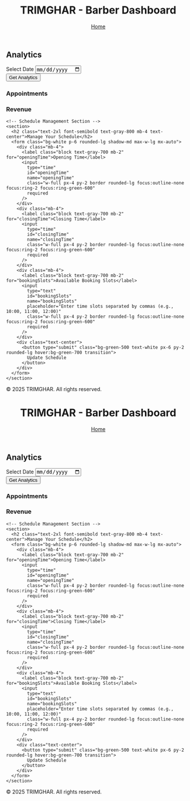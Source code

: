 <!DOCTYPE html>
<html lang="en">
<head>
  <meta charset="UTF-8" />
  <meta name="viewport" content="width=device-width, initial-scale=1.0" />
  <title>TRIMGHAR - Barber Dashboard</title>
  <script src="https://cdn.tailwindcss.com"></script>
  <!-- Include Chart.js library -->
  <script src="https://cdn.jsdelivr.net/npm/chart.js"></script>
</head>
<body class="bg-gray-100">
  <!-- Navigation Header -->
  <header class="bg-green-600 text-white p-4 shadow-md">
    <div class="container mx-auto flex justify-between items-center">
      <h1 class="text-xl font-bold">TRIMGHAR - Barber Dashboard</h1>
      <nav>
        <a href="trim.html" class="hover:underline">Home</a>
      </nav>
    </div>
  </header>

  <!-- Main Content -->
  <main class="container mx-auto p-6">
    <!-- Analytics Section -->
    <section class="mb-8">
      <h2 class="text-2xl font-semibold text-gray-800 mb-4 text-center">Analytics</h2>
      <div class="bg-white shadow rounded-lg p-6">
        <div class="flex flex-col md:flex-row md:justify-between md:items-center mb-4">
          <div class="mb-4 md:mb-0">
            <label for="analyticsDate" class="block text-gray-700 mb-2">Select Date</label>
            <input
              type="date"
              id="analyticsDate"
              name="analyticsDate"
              class="w-full md:w-auto px-4 py-2 border rounded-lg focus:outline-none focus:ring-2 focus:ring-green-600"
            />
          </div>
          <div>
            <button id="getAnalytics" type="button" class="bg-green-500 text-white px-4 py-2 rounded-lg hover:bg-green-700 transition">
              Get Analytics
            </button>
          </div>
        </div>
        <!-- Chart Containers -->
        <div class="grid grid-cols-1 md:grid-cols-2 gap-6 mt-6">
          <!-- Appointments Chart -->
          <div class="bg-gray-50 p-4 rounded-lg shadow">
            <h3 class="text-xl font-semibold text-gray-800 mb-2 text-center">Appointments</h3>
            <canvas id="appointmentsChart"></canvas>
          </div>
          <!-- Revenue Chart -->
          <div class="bg-gray-50 p-4 rounded-lg shadow">
            <h3 class="text-xl font-semibold text-gray-800 mb-2 text-center">Revenue</h3>
            <canvas id="revenueChart"></canvas>
          </div>
        </div>
      </div>
    </section>

    <!-- Schedule Management Section -->
    <section>
      <h2 class="text-2xl font-semibold text-gray-800 mb-4 text-center">Manage Your Schedule</h2>
      <form class="bg-white p-6 rounded-lg shadow-md max-w-lg mx-auto">
        <div class="mb-4">
          <label class="block text-gray-700 mb-2" for="openingTime">Opening Time</label>
          <input
            type="time"
            id="openingTime"
            name="openingTime"
            class="w-full px-4 py-2 border rounded-lg focus:outline-none focus:ring-2 focus:ring-green-600"
            required
          />
        </div>
        <div class="mb-4">
          <label class="block text-gray-700 mb-2" for="closingTime">Closing Time</label>
          <input
            type="time"
            id="closingTime"
            name="closingTime"
            class="w-full px-4 py-2 border rounded-lg focus:outline-none focus:ring-2 focus:ring-green-600"
            required
          />
        </div>
        <div class="mb-4">
          <label class="block text-gray-700 mb-2" for="bookingSlots">Available Booking Slots</label>
          <input
            type="text"
            id="bookingSlots"
            name="bookingSlots"
            placeholder="Enter time slots separated by commas (e.g., 10:00, 11:00, 12:00)"
            class="w-full px-4 py-2 border rounded-lg focus:outline-none focus:ring-2 focus:ring-green-600"
            required
          />
        </div>
        <div class="text-center">
          <button type="submit" class="bg-green-500 text-white px-6 py-2 rounded-lg hover:bg-green-700 transition">
            Update Schedule
          </button>
        </div>
      </form>
    </section>
  </main>

  <!-- Footer -->
  <footer class="bg-green-600 text-white p-4 text-center mt-8">
    &copy; 2025 TRIMGHAR. All rights reserved.
  </footer>

  <!-- Chart.js initialization script -->
  <script>
    // Dummy data for the appointments chart
    const appointmentsData = {
      labels: ['10:00', '11:00', '12:00', '13:00', '14:00'],
      datasets: [{
        label: 'Appointments',
        data: [2, 3, 5, 1, 4],
        backgroundColor: 'rgba(34, 197, 94, 0.7)',
        borderColor: 'rgba(34, 197, 94, 1)',
        borderWidth: 1
      }]
    };

    // Dummy data for the revenue chart
    const revenueData = {
      labels: ['10:00', '11:00', '12:00', '13:00', '14:00'],
      datasets: [{
        label: 'Revenue ($)',
        data: [100, 150, 200, 80, 120],
        backgroundColor: 'rgba(59, 130, 246, 0.7)',
        borderColor: 'rgba(59, 130, 246, 1)',
        borderWidth: 1
      }]
    };

    // Chart configuration for appointments chart
    const appointmentsConfig = {
      type: 'bar',
      data: appointmentsData,
      options: {
        responsive: true,
        plugins: {
          legend: { display: true, position: 'top' },
          title: { display: true, text: 'Appointments by Time Slot' }
        },
        scales: {
          y: {
            beginAtZero: true,
            ticks: { stepSize: 1 }
          }
        }
      }
    };

    // Chart configuration for revenue chart
    const revenueConfig = {
      type: 'bar',
      data: revenueData,
      options: {
        responsive: true,
        plugins: {
          legend: { display: true, position: 'top' },
          title: { display: true, text: 'Revenue by Time Slot' }
        },
        scales: {
          y: {
            beginAtZero: true,
            ticks: { stepSize: 50 }
          }
        }
      }
    };

    // Initialize the charts
    const appointmentsCtx = document.getElementById('appointmentsChart').getContext('2d');
    const revenueCtx = document.getElementById('revenueChart').getContext('2d');

    let appointmentsChart = new Chart(appointmentsCtx, appointmentsConfig);
    let revenueChart = new Chart(revenueCtx, revenueConfig);

    // Update the charts on clicking "Get Analytics" (dummy functionality for now)
    document.getElementById('getAnalytics').addEventListener('click', function() {
      // Here you would retrieve updated data based on the selected date.
      // For now, we simply reload the dummy data.
      appointmentsChart.destroy();
      revenueChart.destroy();
      appointmentsChart = new Chart(appointmentsCtx, appointmentsConfig);
      revenueChart = new Chart(revenueCtx, revenueConfig);
    });
  </script>
</body>
</html>
<!DOCTYPE html>
<html lang="en">
<head>
  <meta charset="UTF-8" />
  <meta name="viewport" content="width=device-width, initial-scale=1.0" />
  <title>TRIMGHAR - Barber Dashboard</title>
  <script src="https://cdn.tailwindcss.com"></script>
  <!-- Include Chart.js library -->
  <script src="https://cdn.jsdelivr.net/npm/chart.js"></script>
</head>
<body class="bg-gray-100">
  <!-- Navigation Header -->
  <header class="bg-green-600 text-white p-4 shadow-md">
    <div class="container mx-auto flex justify-between items-center">
      <h1 class="text-xl font-bold">TRIMGHAR - Barber Dashboard</h1>
      <nav>
        <a href="trim.html" class="hover:underline">Home</a>
      </nav>
    </div>
  </header>

  <!-- Main Content -->
  <main class="container mx-auto p-6">
    <!-- Analytics Section -->
    <section class="mb-8">
      <h2 class="text-2xl font-semibold text-gray-800 mb-4 text-center">Analytics</h2>
      <div class="bg-white shadow rounded-lg p-6">
        <div class="flex flex-col md:flex-row md:justify-between md:items-center mb-4">
          <div class="mb-4 md:mb-0">
            <label for="analyticsDate" class="block text-gray-700 mb-2">Select Date</label>
            <input
              type="date"
              id="analyticsDate"
              name="analyticsDate"
              class="w-full md:w-auto px-4 py-2 border rounded-lg focus:outline-none focus:ring-2 focus:ring-green-600"
            />
          </div>
          <div>
            <button id="getAnalytics" type="button" class="bg-green-500 text-white px-4 py-2 rounded-lg hover:bg-green-700 transition">
              Get Analytics
            </button>
          </div>
        </div>
        <!-- Chart Containers -->
        <div class="grid grid-cols-1 md:grid-cols-2 gap-6 mt-6">
          <!-- Appointments Chart -->
          <div class="bg-gray-50 p-4 rounded-lg shadow">
            <h3 class="text-xl font-semibold text-gray-800 mb-2 text-center">Appointments</h3>
            <canvas id="appointmentsChart"></canvas>
          </div>
          <!-- Revenue Chart -->
          <div class="bg-gray-50 p-4 rounded-lg shadow">
            <h3 class="text-xl font-semibold text-gray-800 mb-2 text-center">Revenue</h3>
            <canvas id="revenueChart"></canvas>
          </div>
        </div>
      </div>
    </section>

    <!-- Schedule Management Section -->
    <section>
      <h2 class="text-2xl font-semibold text-gray-800 mb-4 text-center">Manage Your Schedule</h2>
      <form class="bg-white p-6 rounded-lg shadow-md max-w-lg mx-auto">
        <div class="mb-4">
          <label class="block text-gray-700 mb-2" for="openingTime">Opening Time</label>
          <input
            type="time"
            id="openingTime"
            name="openingTime"
            class="w-full px-4 py-2 border rounded-lg focus:outline-none focus:ring-2 focus:ring-green-600"
            required
          />
        </div>
        <div class="mb-4">
          <label class="block text-gray-700 mb-2" for="closingTime">Closing Time</label>
          <input
            type="time"
            id="closingTime"
            name="closingTime"
            class="w-full px-4 py-2 border rounded-lg focus:outline-none focus:ring-2 focus:ring-green-600"
            required
          />
        </div>
        <div class="mb-4">
          <label class="block text-gray-700 mb-2" for="bookingSlots">Available Booking Slots</label>
          <input
            type="text"
            id="bookingSlots"
            name="bookingSlots"
            placeholder="Enter time slots separated by commas (e.g., 10:00, 11:00, 12:00)"
            class="w-full px-4 py-2 border rounded-lg focus:outline-none focus:ring-2 focus:ring-green-600"
            required
          />
        </div>
        <div class="text-center">
          <button type="submit" class="bg-green-500 text-white px-6 py-2 rounded-lg hover:bg-green-700 transition">
            Update Schedule
          </button>
        </div>
      </form>
    </section>
  </main>

  <!-- Footer -->
  <footer class="bg-green-600 text-white p-4 text-center mt-8">
    &copy; 2025 TRIMGHAR. All rights reserved.
  </footer>

  <!-- Chart.js initialization script -->
  <script>
    // Dummy data for the appointments chart
    const appointmentsData = {
      labels: ['10:00', '11:00', '12:00', '13:00', '14:00'],
      datasets: [{
        label: 'Appointments',
        data: [2, 3, 5, 1, 4],
        backgroundColor: 'rgba(34, 197, 94, 0.7)',
        borderColor: 'rgba(34, 197, 94, 1)',
        borderWidth: 1
      }]
    };

    // Dummy data for the revenue chart
    const revenueData = {
      labels: ['10:00', '11:00', '12:00', '13:00', '14:00'],
      datasets: [{
        label: 'Revenue ($)',
        data: [100, 150, 200, 80, 120],
        backgroundColor: 'rgba(59, 130, 246, 0.7)',
        borderColor: 'rgba(59, 130, 246, 1)',
        borderWidth: 1
      }]
    };

    // Chart configuration for appointments chart
    const appointmentsConfig = {
      type: 'bar',
      data: appointmentsData,
      options: {
        responsive: true,
        plugins: {
          legend: { display: true, position: 'top' },
          title: { display: true, text: 'Appointments by Time Slot' }
        },
        scales: {
          y: {
            beginAtZero: true,
            ticks: { stepSize: 1 }
          }
        }
      }
    };

    // Chart configuration for revenue chart
    const revenueConfig = {
      type: 'bar',
      data: revenueData,
      options: {
        responsive: true,
        plugins: {
          legend: { display: true, position: 'top' },
          title: { display: true, text: 'Revenue by Time Slot' }
        },
        scales: {
          y: {
            beginAtZero: true,
            ticks: { stepSize: 50 }
          }
        }
      }
    };

    // Initialize the charts
    const appointmentsCtx = document.getElementById('appointmentsChart').getContext('2d');
    const revenueCtx = document.getElementById('revenueChart').getContext('2d');

    let appointmentsChart = new Chart(appointmentsCtx, appointmentsConfig);
    let revenueChart = new Chart(revenueCtx, revenueConfig);

    // Update the charts on clicking "Get Analytics" (dummy functionality for now)
    document.getElementById('getAnalytics').addEventListener('click', function() {
      // Here you would retrieve updated data based on the selected date.
      // For now, we simply reload the dummy data.
      appointmentsChart.destroy();
      revenueChart.destroy();
      appointmentsChart = new Chart(appointmentsCtx, appointmentsConfig);
      revenueChart = new Chart(revenueCtx, revenueConfig);
    });
  </script>
</body>
</html>
